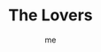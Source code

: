 ---
# basics
title     		 : "The Lovers"
token					 : 'major-06'
card_type			 : '' # major, minor, court
layout				 : "tarot-card"
author    		 : 'me'
one_liner 		 : "Love, passion, unity, choice"
alt_names			 : []
images				 : ['assets/images/tarot/rws/rw-major-06.jpg']
keywords			 : ['love', 'passion', 'unity', 'choice']
url						 : 'tarot/cards/major-06'
aliases				 : ['lovers', 'the-lovers']

# password: 'foolish journey'
dropbox				 : 'https://www.dropbox.com/sh/grnrzva2jbgxgp1/AAB1C-84hDwj4L06OYPWWG2aa?dl=0'

meaning_light  : "Being in love. Showing your love to others. Expressing passion or romantic feelings. Aligning yourself with groups or like-minded others. Bringing people together. Making well-informed decisions."

meaning_shadow : "Debilitating passion. Allowing an unhealthy desire for love to motivate destructive behavior. Disrupting unity. Working against the best interests of those who care about you. Ill-informed decisions."

# more detail
correspondence_suit 				: ""
correspondence_archetype 		: "The Lover/Sexual Awakening"
correspondence_hebrew 			: "Zain/Sword/ 7"
correspondence_element 			: ""
correspondence_planet 			: ""
correspondence_astrological : "Gemini"
correspondence_mystical 		: "Obviously, Adam and Eve, who are depicted in RWS-influenced decks. Also Venus and Cupid, Aphrodite and Eros."
correspondence_story 				: "The main character encounters a love interest or must choose between love and doing what is right."

advice_relationships 	 : "This is a time to celebrate unity, love, and romance in all its forms. Souls are coming together, and a unique opportunity exists for people to enjoy an unusual degree of interdependence and cooperation. Let your heart guide your choices today."

advice_work 					 : "Call group meetings, pursue mergers, and find solid business partners during this rare opportunity for successful cooperation. Pay special attention to opportunities to supply what others need. Lay a foundation for future success by watching for team members with skills you lack. Make choices based on what you truly enjoy doing."

advice_spirituality 	 : "Open yourself to new and diverse spiritual experiences. See opportunities to love others (even romantically) as chances to be a channel for divine love. Every small blessing you receive is an expression of universal love; give thanks and embrace what life brings you."

advice_personal_growth : "Now is a good time to deal with outstanding issues related to sexuality and relationships. Rather than be overwhelmed with Hollywood-style passion, consider the extent to which your qualities might be balanced or enhanced by those of your potential partner. In other areas, find your passion and pursue it."

advice_fortune_telling : "A new personal or professional relationship blossoms. Sexual opportunities abound. Unexpectedly, a friend becomes a lover."

questions	: ["If you were an angel of love, whom might you bring together to resolve your challenge?", "Is there any reason to break convention and listen to the serpent's advice?", "What insight might you achieve by bringing together opposing points of view?", "What are the dynamics between the people in your situations, what brings them together?", "How might love guide my choices?", "What is my heart leading me to do?", "How might my relationships transform me as a person?"]

# referenced in the symbols.toml data file
symbols	  : ['6', 'angel', 'tree-of-knowledge', 'tree-of-flames', 'serpent', 'nudity']

# metadata
suppress_topnav : true
related_cards 	: ['major-15']

---